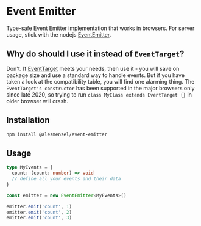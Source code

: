 # Event Emitter

Type-safe Event Emitter implementation that works in browsers. For server usage, stick with the nodejs [EventEmitter](https://nodejs.org/dist/latest-v16.x/docs/api/events.html#class-eventemitter).

## Why do should I use it instead of `EventTarget`?

Don't. If [EventTarget](https://developer.mozilla.org/en-US/docs/Web/API/EventTarget/EventTarget) meets your needs, then use it - you will save on package size and use a standard way to handle events. But if you have taken a look
at the compatibility table, you will find one alarming thing. The `EventTarget's constructor` has been supported
in the major browsers only since late 2020, so trying to run `class MyClass extends EventTarget {}` in older browser
will crash.

## Installation

```bash
npm install @alesmenzel/event-emitter
```

## Usage

```ts
type MyEvents = {
  count: (count: number) => void
  // define all your events and their data
}

const emitter = new EventEmitter<MyEvents>()

emitter.emit('count', 1)
emitter.emit('count', 2)
emitter.emit('count', 3)
```
